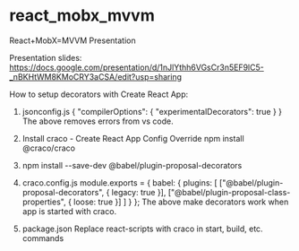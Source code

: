 # react_mobx_mvvm

React+MobX=MVVM Presentation

Presentation slides: https://docs.google.com/presentation/d/1nJlYthh6VGsCr3n5EF9lC5-_nBKHtWM8KMoCRY3aCSA/edit?usp=sharing

How to setup decorators with Create React App:

1. jsonconfig.js
   {
   "compilerOptions": {
   "experimentalDecorators": true
   }
   }
   The above removes errors from vs code.

2. Install craco - Create React App Config Override
   npm install @craco/craco

3. npm install --save-dev @babel/plugin-proposal-decorators

4. craco.config.js
   module.exports = {
   babel: {
   plugins: [
   ["@babel/plugin-proposal-decorators", { legacy: true }],
   ["@babel/plugin-proposal-class-properties", { loose: true }]
   ]
   }
   };
   The above make decorators work when app is started with craco.

5. package.json
   Replace react-scripts with craco in start, build, etc. commands
